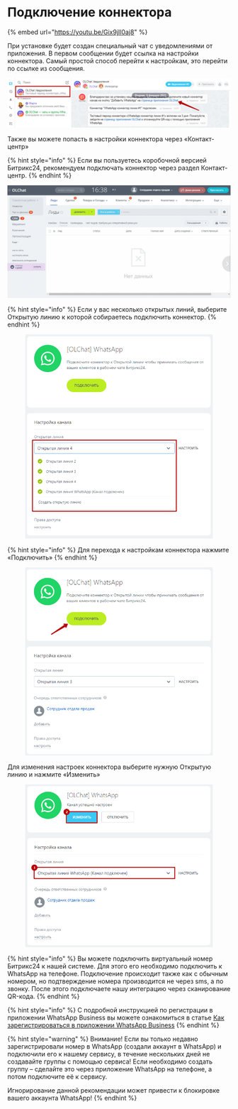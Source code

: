 # Подключение коннектора

{% embed url="https://youtu.be/Gix9jIl0aj8" %}

При установке будет создан специальный чат с уведомлениями от приложения. В первом сообщении будет ссылка на настройки коннектора. Самый простой способ перейти к настройкам, это перейти по ссылке из сообщения.

![](<../.gitbook/assets/image (647).png>)

Также вы можете попасть в настройки коннектора через «Контакт-центр»

{% hint style="info" %}
Если вы пользуетесь коробочной версией Битрикс24, рекомендуем подключать коннектор через раздел Контакт-центр.
{% endhint %}

![](<../.gitbook/assets/Контакт центр.gif>)

{% hint style="info" %}
Если у вас несколько открытых линий, выберите Открытую линию к которой собираетесь подключить коннектор.
{% endhint %}

<figure><img src="../.gitbook/assets/image (1) (1) (1) (1) (1).png" alt=""><figcaption></figcaption></figure>

{% hint style="info" %}
Для перехода к настройкам коннектора нажмите «Подключить»
{% endhint %}

<figure><img src="../.gitbook/assets/image (1) (1) (1) (1) (1) (1).png" alt=""><figcaption></figcaption></figure>

Для изменения настроек коннектора выберите нужную Открытую линию и нажмите «Изменить»

<figure><img src="../.gitbook/assets/image (2) (1) (1) (1).png" alt=""><figcaption></figcaption></figure>

{% hint style="info" %}
Вы можете подключить виртуальный номер Битрикс24 к нашей системе. Для этого его необходимо подключить к WhatsApp на телефоне. Подключение происходит также как с обычным номером, но подтверждение номера производится не через sms, а по звонку. После этого подключаете нашу интеграцию через сканирование QR-кода.
{% endhint %}

{% hint style="info" %}
С подробной инструкцией по регистрации в приложении WhatsApp Business вы можете ознакомиться в статье [Как зарегистрироваться в приложении WhatsApp Business](https://faq.whatsapp.com/2624958974263418/?locale=ru\_RU)
{% endhint %}

{% hint style="warning" %}
Внимание! Если вы только недавно зарегистрировали номер в WhatsApp (создали аккаунт в WhatsApp) и подключили его к нашему сервису, в течение нескольких дней не создавайте группы с помощью сервиса! Если необходимо создать группу – сделайте это через приложение WhatsApp на телефоне, а потом подключите её к сервису.

Игнорирование данной рекомендации может привести к блокировке вашего аккаунта WhatsApp!
{% endhint %}

